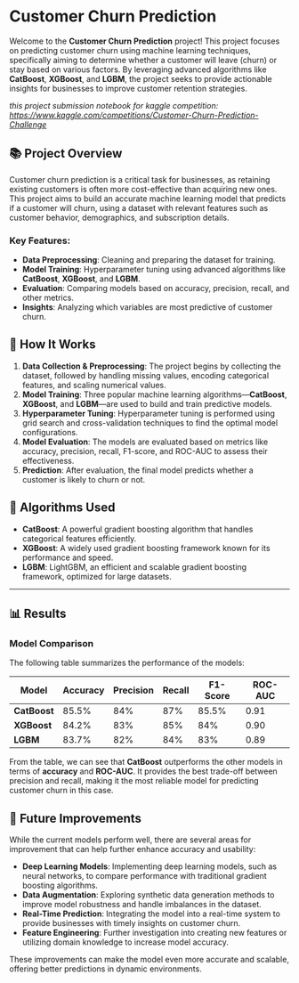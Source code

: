 # Customer Churn Prediction

Welcome to the **Customer Churn Prediction** project! This project focuses on predicting customer churn using machine learning techniques, specifically aiming to determine whether a customer will leave (churn) or stay based on various factors. By leveraging advanced algorithms like **CatBoost**, **XGBoost**, and **LGBM**, the project seeks to provide actionable insights for businesses to improve customer retention strategies.

_this project submission notebook for kaggle competition: https://www.kaggle.com/competitions/Customer-Churn-Prediction-Challenge_

## 📚 Project Overview

Customer churn prediction is a critical task for businesses, as retaining existing customers is often more cost-effective than acquiring new ones. This project aims to build an accurate machine learning model that predicts if a customer will churn, using a dataset with relevant features such as customer behavior, demographics, and subscription details.

### Key Features:
- **Data Preprocessing**: Cleaning and preparing the dataset for training.
- **Model Training**: Hyperparameter tuning using advanced algorithms like **CatBoost**, **XGBoost**, and **LGBM**.
- **Evaluation**: Comparing models based on accuracy, precision, recall, and other metrics.
- **Insights**: Analyzing which variables are most predictive of customer churn.

## 🔧 How It Works

1. **Data Collection & Preprocessing**: The project begins by collecting the dataset, followed by handling missing values, encoding categorical features, and scaling numerical values.
2. **Model Training**: Three popular machine learning algorithms—**CatBoost**, **XGBoost**, and **LGBM**—are used to build and train predictive models.
3. **Hyperparameter Tuning**: Hyperparameter tuning is performed using grid search and cross-validation techniques to find the optimal model configurations.
4. **Model Evaluation**: The models are evaluated based on metrics like accuracy, precision, recall, F1-score, and ROC-AUC to assess their effectiveness.
5. **Prediction**: After evaluation, the final model predicts whether a customer is likely to churn or not.

## 🧠 Algorithms Used

- **CatBoost**: A powerful gradient boosting algorithm that handles categorical features efficiently.
- **XGBoost**: A widely used gradient boosting framework known for its performance and speed.
- **LGBM**: LightGBM, an efficient and scalable gradient boosting framework, optimized for large datasets.
---
## 📊 Results

### Model Comparison

The following table summarizes the performance of the models:

| Model       | Accuracy | Precision | Recall | F1-Score | ROC-AUC |
|-------------|----------|-----------|--------|----------|---------|
| **CatBoost** | 85.5%    | 84%       | 87%    | 85.5%    | 0.91    |
| **XGBoost**  | 84.2%    | 83%       | 85%    | 84%      | 0.90    |
| **LGBM**     | 83.7%    | 82%       | 84%    | 83%      | 0.89    |

From the table, we can see that **CatBoost** outperforms the other models in terms of **accuracy** and **ROC-AUC**. It provides the best trade-off between precision and recall, making it the most reliable model for predicting customer churn in this case.


## 🔧 Future Improvements

While the current models perform well, there are several areas for improvement that can help further enhance accuracy and usability:

- **Deep Learning Models**: Implementing deep learning models, such as neural networks, to compare performance with traditional gradient boosting algorithms.
- **Data Augmentation**: Exploring synthetic data generation methods to improve model robustness and handle imbalances in the dataset.
- **Real-Time Prediction**: Integrating the model into a real-time system to provide businesses with timely insights on customer churn.
- **Feature Engineering**: Further investigation into creating new features or utilizing domain knowledge to increase model accuracy.

These improvements can make the model even more accurate and scalable, offering better predictions in dynamic environments.
